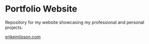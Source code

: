 # Portfolio Website

Repository for my website showcasing my professional and personal projects.

[erikemilsson.com](www.erikemilsson.com)